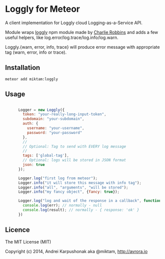 # Loggly for Meteor

A client implementation for Loggly cloud Logging-as-a-Service API.

Module wraps [loggly](https://www.npmjs.org/package/loggly) npm module made by [Charlie Robbins](https://github.com/indexzero) and adds a few useful helpers, like log.error/log.trace/log.info/log.warn.

Loggly.{warn, error, info, trace} will produce error message with appropriate tag (warn, error, info or trace).

## Installation

`meteor add miktam:loggly`

## Usage

```js

      Logger = new Loggly({
        token: "your-really-long-input-token",
        subdomain: "your-subdomain",
        auth: {
          username: "your-username",
          password: "your-password"
        },
        //
        // Optional: Tag to send with EVERY log message
        //
        tags: ['global-tag'],
        // Optional: logs will be stored in JSON format
        json: true
      });

      Logger.log("first log from meteor");
      Logger.info("it will store this message with info tag");
      Logger.info("all", "arguments", "will be stored");
      Logger.info("my fancy object", {fancy: true});

      Logger.log("log and wait of the response in a callback", function(err, result) {
        console.log(err); // normally - null
        console.log(result); // normally - { response: 'ok' }
      })

```

## Licence

The MIT License (MIT)

Copyright (c) 2014, Andrei Karpushonak aka @miktam, http://avrora.io